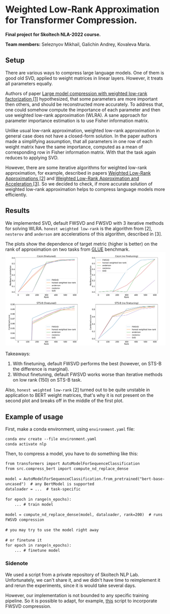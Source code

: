 # Weighted Low-Rank Approximation for Transformer Compression.
**Final project for Skoltech NLA-2022 course.**

**Team members:** Seleznyov Mikhail, Galichin Andrey, Kovaleva Maria.

## Setup

There are various ways to compress large language models. 
One of them is good old SVD, applied to weight matrices in linear layers. 
However, it treats all parameters equally.

Authors of paper [Large model compression with weighted low-rank factorization [1]](https://arxiv.org/pdf/2207.00112.pdf)
hypothesized, that some parameters are more important then others, and should be reconstructed more accurately. 
To address that, one could somehow compute the importance of each parameter and then use weighted low-rank approximation (WLRA).
A sane approach for parameter importance estimation is to use Fisher information matrix.

Unlike usual low-rank approximation, weighted low-rank approximation in general case does not have a closed-form solution.
In the paper authors made a simplifying assumption, that all parameters in one row of each weight matrix have the same importance, 
computed as a mean of corresponding row in Fisher information matrix. With that the task again reduces to applying SVD.

However, there are some iterative algorithms for weighted low-rank approximation, 
for example, described in papers [Weighted Low-Rank Approximations [2]](https://www.aaai.org/Papers/ICML/2003/ICML03-094.pdf) 
and [Weighted Low-Rank Approximation and Acceleration [3]](https://arxiv.org/pdf/2109.11057.pdf).
So we decided to check, if more accurate solution of weighted low-rank approximation helps to compress language models more efficiently.

## Results

We implemented SVD, default FWSVD and FWSVD with 3 iterative methods for solving WLRA.
`honest weighted low-rank` is the algorithm from [2], `nesterov` and `anderson` are accelerations of this algorithm, described in [3].

The plots show the dependence of target metric (higher is better) on the rank of approximation on two tasks from [GLUE](https://gluebenchmark.com/) benchmark.
![Plots](images/result.png)

Takeaways:
1. With finetuning, default FWSVD performs the best (however, on STS-B the difference is marginal).
2. Without finetuning, default FWSVD works worse than iterative methods on low rank (150) on STS-B task.

Also, `honest weighted low-rank` [2] turned out to be quite unstable in application to BERT weight matrices, that's why it is not present on the second plot and breaks off in the middle of the first plot.

## Example of usage

First, make a conda environment, using `environment.yaml` file:

```
conda env create --file environment.yaml
conda activate nlp
```

Then, to compress a model, you have to do something like this:

```
from transformers import AutoModelForSequenceClassification
from src.compress_bert import compute_nd_replace_dense

model = AutoModelForSequenceClassification.from_pretrained("bert-base-uncased")  # any BertModel is supported
dataloader = ...  # task-specific

for epoch in range(n_epochs):
    ... # train model

model = compute_nd_replace_dense(model, dataloader, rank=200)  # runs FWSVD compression

# you may try to use the model right away

# or finetune it
for epoch in range(n_epochs):
    ... # finetune model

```

### Sidenote

We used a script from a private repository of Skoltech NLP Lab. Unfortunately, we can't share it, and we didn't have time to reimplement it and rerun the experiments, since it is would take several days.

However, our implementation is not bounded to any specific training pipeline. So it is possible to adapt, for example, [this](https://github.com/huggingface/transformers/blob/main/examples/pytorch/text-classification/run_glue.py) script to incorporate FWSVD compression.